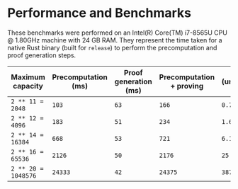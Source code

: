 # Performance and Benchmarks

These benchmarks were performed on an Intel(R) Core(TM) i7-8565U CPU @ 1.80GHz
machine with 24 GB RAM. They represent the time taken for a native Rust binary
(built for `release`) to perform the precomputation and proof generation steps.

| Maximum capacity | Precomputation (ms)  | Proof generation (ms) | Precomputation + proving | SRS size (uncompressed hex) (MB) |
|-|-|-|-|-|
| `2 ** 11 = 2048` | `103` | `63` | `166` | `0.78` |
| `2 ** 12 = 4096` | `183` | `51` | `234` | `1.6` |
| `2 ** 14 = 16384` | `668` | `53` | `721` | `6.1` |
| `2 ** 16 = 65536` | `2126` | `50` | `2176` | `25` |
| `2 ** 20 = 1048576` | `24333` | `42` | `24375` | `387` |
